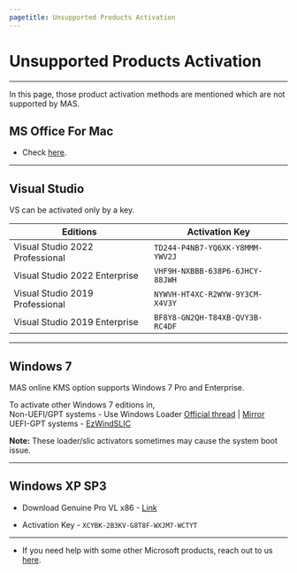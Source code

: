 ```yaml
---
pagetitle: Unsupported Products Activation
---
```


# Unsupported Products Activation

------------------------------------------------------------------------

In this page, those product activation methods are mentioned which are not supported by MAS.

## MS Office For Mac

-   Check [here](office_for_mac.html).

------------------------------------------------------------------------

## Visual Studio

VS can be activated only by a key.

| Editions                        | Activation Key                  |
|---------------------------------|---------------------------------|
| Visual Studio 2022 Professional | `TD244-P4NB7-YQ6XK-Y8MMM-YWV2J` |
| Visual Studio 2022 Enterprise   | `VHF9H-NXBBB-638P6-6JHCY-88JWH` |
| Visual Studio 2019 Professional | `NYWVH-HT4XC-R2WYW-9Y3CM-X4V3Y` |
| Visual Studio 2019 Enterprise   | `BF8Y8-GN2QH-T84XB-QVY3B-RC4DF` |

------------------------------------------------------------------------

## Windows 7

MAS online KMS option supports Windows 7 Pro and Enterprise.

To activate other Windows 7 editions in,\
Non-UEFI/GPT systems - Use Windows Loader [Official thread](https://forums.mydigitallife.net/forums/windows-loader.39/) \| [Mirror](https://app.box.com/s/bnchc6hten44adunlcpz9ya9j0uucfs2)\
UEFI-GPT systems - [EzWindSLIC](https://github.com/Dir3ctr1x/EzWindSLIC)

**Note:** These loader/slic activators sometimes may cause the system boot issue.

------------------------------------------------------------------------

## Windows XP SP3

-   Download Genuine Pro VL x86 - [Link](windows_xp_links.html)

-   Activation Key - `XCYBK-2B3KV-G8T8F-WXJM7-WCTYT`

------------------------------------------------------------------------

-   If you need help with some other Microsoft products, reach out to us [here](contactus.html).
